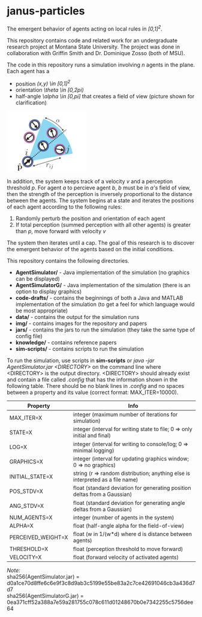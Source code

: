# janus-particles
The emergent behavior of agents acting on local rules in *[0,1]<sup>2</sup>.*

This repository contains code and related work for an undergraduate research project at Montana State University.
The project was done in collaboration with Griffin Smith and Dr. Dominique Zosso (both of MSU).

The code in this repository runs a simulation involving *n* agents in the plane.
Each agent has a
 * position *(x,y) \in [0,1]<sup>2</sup>*
 * orientation *\theta \in [0,2pi)*
 * half-angle *\alpha \in [0,pi]* that creates a field of view (picture shown for clarification)

![Image of alpha](img/alpha.png)

In addition, the system keeps track of a velocity *v* and a perception threshold *p*.
For agent *a* to percieve agent *b*, *b* must be in *a's* field of view, then the strength of the perception is inversely proportional to the distance between the agents.
The system begins at a state and iterates the positions of each agent according to the following rules:
 1. Randomly perturb the position and orientation of each agent
 1. If total perception (summed perception with all other agents) is greater than *p*, move forward with velocity *v*

The system then iterates until a cap.
The goal of this research is to discover the emergent behavior of the agents based on the initial conditions.

This repository contains the following directories.
 * **AgentSimulator/** - Java implementation of the simulation (no graphics can be displayed)
 * **AgentSimulatorG/** - Java implementation of the simulation (there is an option to display graphics)
 * **code-drafts/** - contains the beginnings of both a Java and MATLAB implementation of the simulation (to get a feel for which language would be most appropriate)
 * **data/** - contains the output for the simulation runs
 * **img/** - contains images for the repository and papers
 * **jars/** - contains the jars to run the simulation (they take the same type of config file)
 * **knowledge/** - contains reference papers
 * **sim-scripts/** - contains scripts to run the simulation

To run the simulation, use scripts in **sim-scripts** or *java -jar AgentSimulator.jar \<DIRECTORY\>* on the command line where \<DIRECTORY\> is the output directory.
\<DIRECTORY\> should already exist and contain a file called *.config* that has the information shown in the following table.
There should be no blank lines in *.config* and no spaces between a property and its value (correct format: MAX_ITER=10000).

| Property             | Info                                                                           |
|----------------------|--------------------------------------------------------------------------------|
|MAX_ITER=X            |integer (maximum number of iterations for simulation)                           |
|STATE=X               |integer (interval for writing state to file; 0 => only initial and final)       |
|LOG=X                 |integer (interval for writing to console/log; 0 => minimal logging)             |
|GRAPHICS=X            |integer (interval for updating graphics window; 0 => no graphics)               |
|INITIAL_STATE=X       |string  (r => random distribution; anything else is interpreted as a file name) |
|POS_STDV=X            |float   (standard deviation for generating position deltas from a Gaussian)     |
|ANG_STDV=X            |float   (standard deviation for generating angle deltas from a Gaussian)        |
|NUM_AGENTS=X          |integer (number of agents in the system)                                        |
|ALPHA=X               |float   (half-angle alpha for the field-of-view)                                |
|PERCEIVED_WEIGHT=X    |float   (w in 1/(w\*d) where d is distance between agents)                      |
|THRESHOLD=X           |float   (perception threshold to move forward)                                  |
|VELOCITY=X            |float   (forward velocity of activated agents)                                  |

*Note:*\
sha256(AgentSimulator.jar)  = d0a1ce70d8ffe6c6e9f3c8d9ab3c5199e55be83a2c7ce42691046cb3a436d7d7\
sha256(AgentSimulatorG.jar) = 0ea371cff52a388a7e59a281755c078c611d01248670b0e7342255c5756dee64

